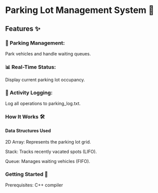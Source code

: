 # Parking Lot Management System 🚗
## Features ✨
### 🚗 Parking Management:
Park vehicles and handle waiting queues.

### 📊 Real-Time Status: 
Display current parking lot occupancy.

### 📝 Activity Logging: 
Log all operations to parking_log.txt.

### How It Works 🛠️
#### Data Structures Used
2D Array: Represents the parking lot grid.

Stack: Tracks recently vacated spots (LIFO).

Queue: Manages waiting vehicles (FIFO).

### Getting Started 🚀
Prerequisites: C++ compiler 
